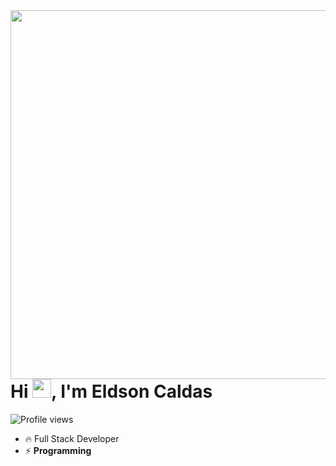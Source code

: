 <img align="right" height="590em" src="https://raw.githubusercontent.com/gist/EldsonC/f1bed1c12d232c29914156fcb1e48e3b/raw/3dbf76015680a9d6b42e875aa6c848a985b3c11f/banner.svg"/>
<h1 align="left">Hi <img src="https://raw.githubusercontent.com/kaueMarques/kaueMarques/master/hi.gif" height="30px">, I'm Eldson Caldas</h1>
<p align="left"> <img src="https://komarev.com/ghpvc/?username=EldsonC&color=yellow" alt="Profile views" /> </p>


- 🔥 Full Stack Developer
- ⚡ **Programming**
